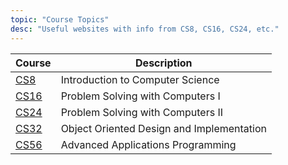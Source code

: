 ```yaml
---
topic: "Course Topics"
desc: "Useful websites with info from CS8, CS16, CS24, etc."
---
```


| Course | Description |
|-----| -----|
| [CS8](https://ucsb-cs8.github.io) | Introduction to Computer Science |
| [CS16](https://ucsb-cs16.github.io) | Problem Solving with Computers I |
| [CS24](https://ucsb-cs24.github.io) | Problem Solving with Computers II |
| [CS32](https://ucsb-cs32.github.io) | Object Oriented Design and Implementation |
| [CS56](https://ucsb-cs56.github.io) | Advanced Applications Programming |
